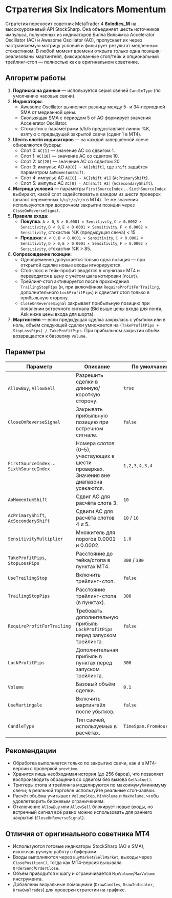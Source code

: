 # Стратегия Six Indicators Momentum

Стратегия переносит советник MetaTrader 4 **6xIndics_M** на высокоуровневый API StockSharp. Она объединяет шесть источников импульса, полученных из индикаторов Билла Вильямса Accelerator Oscillator (AC) и Awesome Oscillator (AO), пропускает их через настраиваемую матрицу условий и фильтрует результат медленным стохастиком. В любой момент времени открыта только одна позиция; реализованы мартингейл, фиксированные стоп/тейк и опциональный трейлинг-стоп — полностью как в оригинальном советнике.

## Алгоритм работы

1. **Подписка на данные** — используется серия свечей `CandleType` (по умолчанию часовые свечи).
2. **Индикаторы**:
   - Awesome Oscillator вычисляет разницу между 5- и 34-периодной SMA от медианной цены.
   - Скользящая SMA с периодом 5 от AO формирует значения Accelerator Oscillator.
   - Стохастик с параметрами 5/5/5 предоставляет линию %K, взятую с предыдущей закрытой свечи (сдвиг 1 в MT4).
3. **Шесть слотів индикаторов** — на каждой завершённой свече обновляются буферы:
   - Слот 0: `AC[1]` — значение AC со сдвигом 1.
   - Слот 1: `AC[10]` — значение AC со сдвигом 10.
   - Слот 2: `AC[20]` — значение AC со сдвигом 20.
   - Слот 3: импульс AO `AO[0] - AO[shift]`, где `shift` задаётся параметром `AoMomentumShift`.
   - Слот 4: импульс AC `AC[0] - AC[shift #1]` (`AcPrimaryShift`).
   - Слот 5: импульс AC `AC[0] - AC[shift #2]` (`AcSecondaryShift`).
4. **Матрица условий** — параметры `FirstSourceIndex` … `SixthSourceIndex` выбирают, какой слот задействовать в каждом из шести проверок (аналог переменных `k/u/t/e/r/o` в MT4). Те же значения используются при досрочном закрытии позиции через `CloseOnReverseSignal`.
5. **Правила входа**:
   - **Покупка**: `A > 0`, `B > 0.0001 × Sensitivity`, `C > 0.0002 × Sensitivity`, `D < 0`, `E < 0.0001 × Sensitivity`, `F < 0.0002 × Sensitivity`, стохастик %K (предыдущая свеча) < 15.
   - **Продажа**: `A < 0`, `B < 0.0001 × Sensitivity`, `C < 0.0002 × Sensitivity`, `D > 0`, `E > 0.0001 × Sensitivity`, `F > 0.0002 × Sensitivity`, стохастик %K > 85.
6. **Сопровождение позиции**:
   - Одновременно допускается только одна позиция — при открытой сделке новые входы игнорируются.
   - Стоп-лосс и тейк-профит вводятся в «пунктах» MT4 и переводятся в цену с учётом шага котировки (`Point`).
   - Трейлинг-стоп активируется после прохождения `TrailingStopPips` (и, при включённом `RequireProfitForTrailing`, дополнительного `LockProfitPips`) и сдвигает стоп только в прибыльную сторону.
   - `CloseOnReverseSignal` закрывает прибыльную позицию при появлении встречного сигнала (Bid выше цены входа для лонга, Ask ниже цены входа для шорта).
7. **Мартингейл** — если предыдущая сделка закрылась с убытком или в ноль, объём следующей сделки умножается на `(TakeProfitPips + StopLossPips) / TakeProfitPips`. При прибыльном закрытии объём возвращается к базовому `Volume`.

## Параметры

| Параметр | Описание | По умолчанию |
|----------|----------|--------------|
| `AllowBuy`, `AllowSell` | Разрешить сделки в длинную/короткую сторону. | `true` |
| `CloseOnReverseSignal` | Закрывать прибыльную позицию при встречном сигнале. | `false` |
| `FirstSourceIndex` … `SixthSourceIndex` | Номера слотов (0–5), участвующих в шести проверках. Значения вне диапазона усекаются. | `1,2,3,4,3,4` |
| `AoMomentumShift` | Сдвиг AO для расчёта слота 3. | `10` |
| `AcPrimaryShift`, `AcSecondaryShift` | Сдвиги AC для расчёта слотов 4 и 5. | `10` / `10` |
| `SensitivityMultiplier` | Множитель для порогов 0.0001 и 0.0002. | `1.0` |
| `TakeProfitPips`, `StopLossPips` | Расстояние до тейка/стопа в пунктах MT4. | `300` / `300` |
| `UseTrailingStop` | Включить трейлинг-стоп. | `false` |
| `TrailingStopPips` | Расстояние трейлинг-стопа (в пунктах). | `300` |
| `RequireProfitForTrailing` | Требовать дополнительную прибыль `LockProfitPips` перед запуском трейлинга. | `false` |
| `LockProfitPips` | Дополнительная прибыль в пунктах перед запуском трейлинга. | `300` |
| `Volume` | Базовый объём сделки. | `0.1` |
| `UseMartingale` | Включить мартингейл после убытков. | `false` |
| `CandleType` | Тип свечей, используемых в расчётах. | `TimeSpan.FromHours(1)` |

## Рекомендации

- Обработка выполняется только по закрытию свечи, как и в MT4-версии с проверкой `prevtime`.
- Хранится лишь необходимая история (до 256 баров), что позволяет воспроизводить обращения со сдвигом без вызова `GetValue()`.
- Триггеры стопа и трейлинга моделируются по максимуму/минимуму свечи; в реальной торговле используйте реальные стоп-заявки.
- Расчёт объёма учитывает `VolumeStep`, `MinVolume` и `MaxVolume`, чтобы удовлетворить биржевым ограничениям.
- Отключение `AllowBuy` или `AllowSell` блокирует новые входы, но встречный сигнал всё равно можно использовать для раннего закрытия (`CloseOnReverseSignal`).

## Отличия от оригинального советника MT4

- Используются готовые индикаторы StockSharp (AO и SMA), исключая ручную работу с буферами.
- Входы выполняются через `BuyMarket`/`SellMarket`, выходы через `ClosePosition()`, тогда как MT4-версия вызывала `OrderSend`/`OrderClose`.
- Объём приводится к шагу и ограничивается `MinVolume`/`MaxVolume` инструмента.
- Добавлены визуальные помощники (`DrawCandles`, `DrawIndicator`, `DrawOwnTrades`) для проверки стратегии на графике.
